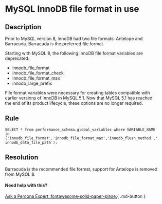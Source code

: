 # MySQL InnoDB file format in use

## Description
Prior to MySQL version 8, InnoDB had two file formats: Antelope and Barracuda. Barracuda is the preferred file format.

Starting with MySQL 8, the following InnoDB file format variables are deprecated::
- Innodb_file_format
- Innodb_file_format_check
- Innodb_file_format_max
- innodb_large_prefix

File format variables were necessary for creating tables compatible with earlier versions of InnoDB in MySQL 5.1. Now that MySQL 5.1 has reached the end of its product lifecycle, these options are no longer required. 


## Rule
`SELECT * from performance_schema.global_variables where VARIABLE_NAME in ('innodb_file_format','innodb_file_format_max','innodb_flush_method','innodb_data_file_path');`


## Resolution
Barracuda is the recommended file format, support for Antelope is removed from MySQL 8.

#### Need help with this?

[Ask a Percona Expert :fontawesome-solid-paper-plane:](https://www.percona.com/about-percona/contact){ .md-button }

